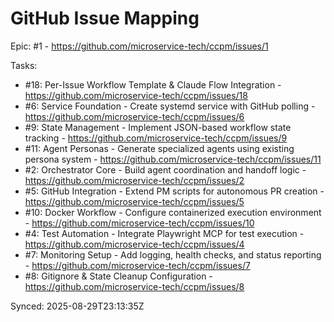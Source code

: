 # GitHub Issue Mapping

Epic: #1 - https://github.com/microservice-tech/ccpm/issues/1

Tasks:
- #18: Per-Issue Workflow Template & Claude Flow Integration - https://github.com/microservice-tech/ccpm/issues/18
- #6: Service Foundation - Create systemd service with GitHub polling - https://github.com/microservice-tech/ccpm/issues/6
- #9: State Management - Implement JSON-based workflow state tracking - https://github.com/microservice-tech/ccpm/issues/9
- #11: Agent Personas - Generate specialized agents using existing persona system - https://github.com/microservice-tech/ccpm/issues/11
- #2: Orchestrator Core - Build agent coordination and handoff logic - https://github.com/microservice-tech/ccpm/issues/2
- #5: GitHub Integration - Extend PM scripts for autonomous PR creation - https://github.com/microservice-tech/ccpm/issues/5
- #10: Docker Workflow - Configure containerized execution environment - https://github.com/microservice-tech/ccpm/issues/10
- #4: Test Automation - Integrate Playwright MCP for test execution - https://github.com/microservice-tech/ccpm/issues/4
- #7: Monitoring Setup - Add logging, health checks, and status reporting - https://github.com/microservice-tech/ccpm/issues/7
- #8: Gitignore & State Cleanup Configuration - https://github.com/microservice-tech/ccpm/issues/8

Synced: 2025-08-29T23:13:35Z